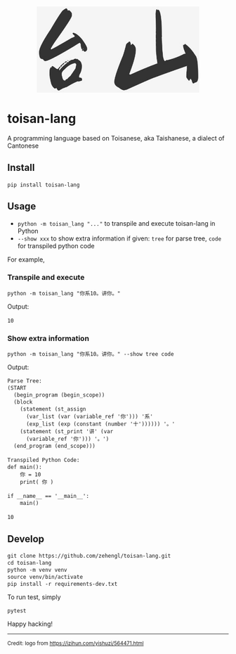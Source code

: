 <div align="center">
    <img src="logo.jpg" alt="taishan" height="196">
</div>

# toisan-lang

A programming language based on Toisanese, aka Taishanese, a dialect of Cantonese

## Install

    pip install toisan-lang

## Usage

- `python -m toisan_lang "..."` to transpile and execute toisan-lang in Python
- `--show xxx` to show extra information if given: `tree` for parse tree, `code` for transpiled python code

For example,

### Transpile and execute

    python -m toisan_lang "你系10。讲你。"

Output:

`10`

### Show extra information

    python -m toisan_lang "你系10。讲你。" --show tree code

Output:

```
Parse Tree:
(START
  (begin_program (begin_scope))
  (block
    (statement (st_assign
      (var_list (var (variable_ref '你'))) '系'
      (exp_list (exp (constant (number '十')))))) '。'
    (statement (st_print '讲' (var
      (variable_ref '你'))) '。')
  (end_program (end_scope)))

Transpiled Python Code:
def main():
    你 = 10
    print( 你 )

if __name__ == '__main__':
    main()

10
```

## Develop

    git clone https://github.com/zehengl/toisan-lang.git
    cd toisan-lang
    python -m venv venv
    source venv/bin/activate
    pip install -r requirements-dev.txt

To run test, simply

    pytest

Happy hacking!

<hr>

<sup>Credit: logo from https://izihun.com/yishuzi/564471.html</sup>

